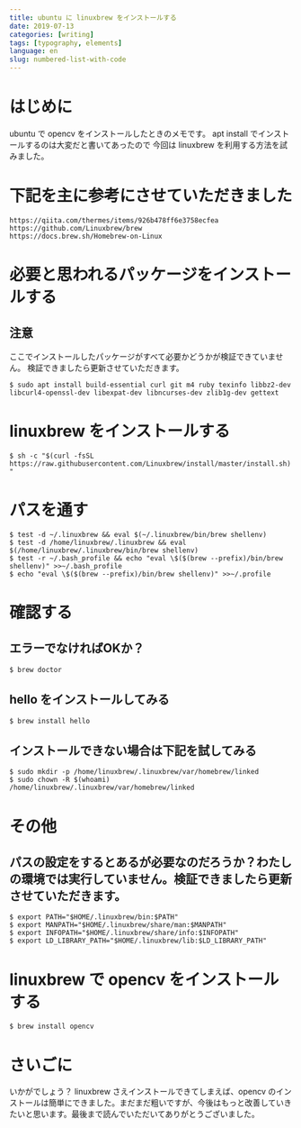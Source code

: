 ```yaml
---
title: ubuntu に linuxbrew をインストールする
date: 2019-07-13
categories: [writing]
tags: [typography, elements]
language: en
slug: numbered-list-with-code
---
```


# はじめに
ubuntu で opencv をインストールしたときのメモです。
apt install でインストールするのは大変だと書いてあったので
今回は linuxbrew を利用する方法を試みました。

# 下記を主に参考にさせていただきました
```
https://qiita.com/thermes/items/926b478ff6e3758ecfea
https://github.com/Linuxbrew/brew
https://docs.brew.sh/Homebrew-on-Linux
```

# 必要と思われるパッケージをインストールする
## 注意
ここでインストールしたパッケージがすべて必要かどうかが検証できていません。
検証できましたら更新させていただきます。
```
$ sudo apt install build-essential curl git m4 ruby texinfo libbz2-dev libcurl4-openssl-dev libexpat-dev libncurses-dev zlib1g-dev gettext
```

# linuxbrew をインストールする
`$ sh -c "$(curl -fsSL https://raw.githubusercontent.com/Linuxbrew/install/master/install.sh)"`

# パスを通す
```
$ test -d ~/.linuxbrew && eval $(~/.linuxbrew/bin/brew shellenv)
$ test -d /home/linuxbrew/.linuxbrew && eval $(/home/linuxbrew/.linuxbrew/bin/brew shellenv)
$ test -r ~/.bash_profile && echo "eval \$($(brew --prefix)/bin/brew shellenv)" >>~/.bash_profile
$ echo "eval \$($(brew --prefix)/bin/brew shellenv)" >>~/.profile

```

# 確認する
## エラーでなければOKか？
`$ brew doctor`

## hello をインストールしてみる
`$ brew install hello`

## インストールできない場合は下記を試してみる
```
$ sudo mkdir -p /home/linuxbrew/.linuxbrew/var/homebrew/linked
$ sudo chown -R $(whoami) /home/linuxbrew/.linuxbrew/var/homebrew/linked
```

# その他
## パスの設定をするとあるが必要なのだろうか？わたしの環境では実行していません。検証できましたら更新させていただきます。
```
$ export PATH="$HOME/.linuxbrew/bin:$PATH"
$ export MANPATH="$HOME/.linuxbrew/share/man:$MANPATH"
$ export INFOPATH="$HOME/.linuxbrew/share/info:$INFOPATH"
$ export LD_LIBRARY_PATH="$HOME/.linuxbrew/lib:$LD_LIBRARY_PATH"
```

# linuxbrew で opencv をインストールする
`$ brew install opencv`

# さいごに
いかがでしょう？ linuxbrew さえインストールできてしまえば、opencv のインストールは簡単にできました。まだまだ粗いですが、今後はもっと改善していきたいと思います。最後まで読んでいただいてありがとうございました。